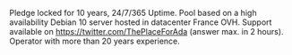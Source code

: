 Pledge locked for 10 years, 24/7/365 Uptime. Pool based on a high availability Debian 10 server hosted in datacenter France OVH. Support available on https://twitter.com/ThePlaceForAda (answer max. in 2 hours). Operator with more than 20 years experience.


